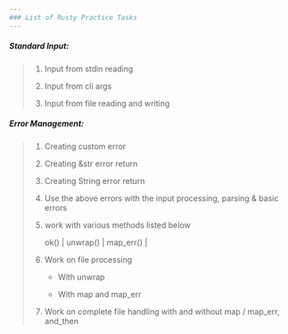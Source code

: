 ```yaml
---
### List of Rusty Practice Tasks
---
```


##### Standard Input:

> 1) Input from stdin reading
> 
> 2) Input from cli args
> 
> 3) Input from file reading and writing

##### Error Management:

> 1. Creating custom error
> 
> 2. Creating &str error return 
> 
> 3. Creating String error return
> 
> 4. Use the above errors with the input processing, parsing & basic errors
> 
> 5. work with various methods listed below
>    
>    ok() | unwrap() | map_err() | 
> 
> 6. Work on file processing  
>    
>    - With unwrap
>    
>    - With map and map_err
> 
> 7. Work on complete file handling with and without map / map_err, and_then
